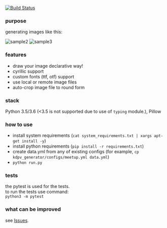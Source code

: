 [![Build Status](https://travis-ci.org/spbpython/kdpv_generator.svg?branch=master)](https://travis-ci.org/spbpython/kdpv_generator)

### purpose
generating images like this:  

![sample2](https://secure.meetupstatic.com/photos/event/b/1/c/c/600_463125516.jpeg)
![sample3](https://secure.meetupstatic.com/photos/event/8/6/7/b/600_463174427.jpeg)

### features
- draw your image declarative way!
- cyrillic support
- custom fonts (ttf, otf) support
- use local or remote image files
- auto-crop image file to round form

### stack
Python 3.5/3.6 (<3.5 is not supported due to use of `typing` module.), Pillow

### how to use
- install system requirements (`cat system_requirements.txt | xargs apt-get install -y`)
- install python requirements (`pip install -r requirements.txt`)
- create data.yml from any of existing configs (for example, `cp kdpv_generator/configs/meetup.yml data.yml`)
- `python run.py`

### tests
the pytest is used for the tests.  
to run the tests use command:  
`python3 -m pytest`

### what can be improved
see [Issues](https://github.com/spbpython/kdpv_generator/issues).
